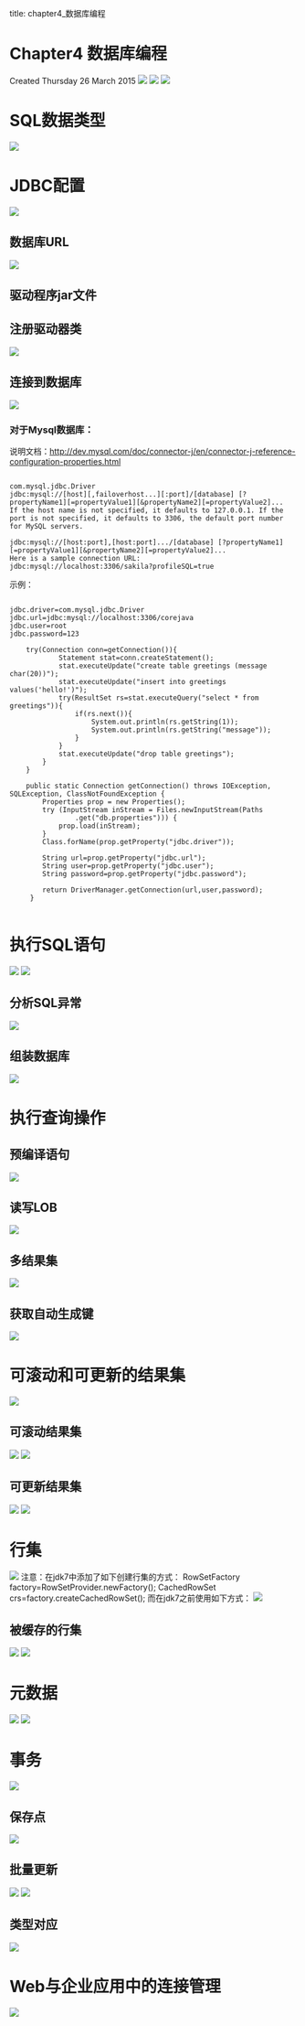 title: chapter4_数据库编程 

#  Chapter4 数据库编程 
Created Thursday 26 March 2015
![](/data/dokuwiki/booknote/corejava9thii/pasted/20150521-080258.png)
![](/data/dokuwiki/booknote/corejava9thii/pasted/20150521-080314.png)
![](/data/dokuwiki/booknote/corejava9thii/pasted/20150521-080338.png)
#  SQL数据类型 
![](/data/dokuwiki/booknote/corejava9thii/pasted/20150521-080350.png)

#  JDBC配置 
![](/data/dokuwiki/booknote/corejava9thii/pasted/20150521-080403.png)

##  数据库URL 
![](/data/dokuwiki/booknote/corejava9thii/pasted/20150521-080415.png)

##  驱动程序jar文件 

##  注册驱动器类 
![](/data/dokuwiki/booknote/corejava9thii/pasted/20150521-080424.png)

##  连接到数据库 
![](/data/dokuwiki/booknote/corejava9thii/pasted/20150521-080437.png)

###  对于Mysql数据库： 
说明文档：http://dev.mysql.com/doc/connector-j/en/connector-j-reference-configuration-properties.html
```

com.mysql.jdbc.Driver
jdbc:mysql://[host][,failoverhost...][:port]/[database] [?propertyName1][=propertyValue1][&propertyName2][=propertyValue2]...
If the host name is not specified, it defaults to 127.0.0.1. If the port is not specified, it defaults to 3306, the default port number for MySQL servers.

jdbc:mysql://[host:port],[host:port].../[database] [?propertyName1][=propertyValue1][&propertyName2][=propertyValue2]...
Here is a sample connection URL:
jdbc:mysql://localhost:3306/sakila?profileSQL=true

```
示例：
```

jdbc.driver=com.mysql.jdbc.Driver
jdbc.url=jdbc:mysql://localhost:3306/corejava
jdbc.user=root
jdbc.password=123

	try(Connection conn=getConnection()){
			Statement stat=conn.createStatement();
			stat.executeUpdate("create table greetings (message char(20))");
			stat.executeUpdate("insert into greetings values('hello!')");
			try(ResultSet rs=stat.executeQuery("select * from greetings")){
				if(rs.next()){
					System.out.println(rs.getString(1));
					System.out.println(rs.getString("message"));
				}
			}
			stat.executeUpdate("drop table greetings");
		}
	}

	public static Connection getConnection() throws IOException, SQLException, ClassNotFoundException {
		Properties prop = new Properties();
		try (InputStream inStream = Files.newInputStream(Paths
				.get("db.properties"))) {
			prop.load(inStream);
		}
		Class.forName(prop.getProperty("jdbc.driver"));
		
		String url=prop.getProperty("jdbc.url");
		String user=prop.getProperty("jdbc.user");
		String password=prop.getProperty("jdbc.password");
		
		return DriverManager.getConnection(url,user,password);
	 }


```
#  执行SQL语句 
![](/data/dokuwiki/booknote/corejava9thii/pasted/20150521-080537.png)
![](/data/dokuwiki/booknote/corejava9thii/pasted/20150521-080550.png)
##  分析SQL异常 
![](/data/dokuwiki/booknote/corejava9thii/pasted/20150521-080602.png)

##  组装数据库 
![](/data/dokuwiki/booknote/corejava9thii/pasted/20150521-080614.png)

#  执行查询操作 

##  预编译语句 
![](/data/dokuwiki/booknote/corejava9thii/pasted/20150521-080630.png)

##  读写LOB 
![](/data/dokuwiki/booknote/corejava9thii/pasted/20150521-080644.png)

##  多结果集 
![](/data/dokuwiki/booknote/corejava9thii/pasted/20150521-080659.png)

##  获取自动生成键 
![](/data/dokuwiki/booknote/corejava9thii/pasted/20150521-080705.png)

#  可滚动和可更新的结果集 
![](/data/dokuwiki/booknote/corejava9thii/pasted/20150521-080711.png)

##  可滚动结果集 
![](/data/dokuwiki/booknote/corejava9thii/pasted/20150521-080727.png)
![](/data/dokuwiki/booknote/corejava9thii/pasted/20150521-080742.png)
##  可更新结果集 
![](/data/dokuwiki/booknote/corejava9thii/pasted/20150521-080802.png)
![](/data/dokuwiki/booknote/corejava9thii/pasted/20150521-080817.png)
#  行集 
![](/data/dokuwiki/booknote/corejava9thii/pasted/20150521-080857.png)
注意：在jdk7中添加了如下创建行集的方式：
RowSetFactory factory=RowSetProvider.newFactory();
CachedRowSet crs=factory.createCachedRowSet();
而在jdk7之前使用如下方式：
![](/data/dokuwiki/booknote/corejava9thii/pasted/20150521-080846.png)

##  被缓存的行集 
![](/data/dokuwiki/booknote/corejava9thii/pasted/20150521-080932.png)
![](/data/dokuwiki/booknote/corejava9thii/pasted/20150521-080946.png)
#  元数据 
![](/data/dokuwiki/booknote/corejava9thii/pasted/20150521-081004.png)
![](/data/dokuwiki/booknote/corejava9thii/pasted/20150521-081011.png)
#  事务 
![](/data/dokuwiki/booknote/corejava9thii/pasted/20150521-081028.png)
##  保存点 
![](/data/dokuwiki/booknote/corejava9thii/pasted/20150521-081034.png)

##  批量更新 
![](/data/dokuwiki/booknote/corejava9thii/pasted/20150521-081057.png)
![](/data/dokuwiki/booknote/corejava9thii/pasted/20150521-081119.png)
##  类型对应 
![](/data/dokuwiki/booknote/corejava9thii/pasted/20150521-081126.png)

#  Web与企业应用中的连接管理 
![](/data/dokuwiki/booknote/corejava9thii/pasted/20150521-081154.png)


